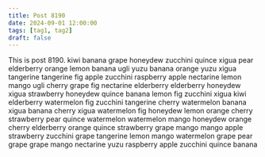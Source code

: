 ```yaml
---
title: Post 8190
date: 2024-09-01 12:00:00
tags: [tag1, tag2]
draft: false
---
```

This is post 8190.
kiwi
banana
grape
honeydew
zucchini
quince
xigua
pear
elderberry
orange
lemon
banana
ugli
yuzu
banana
orange
yuzu
xigua
tangerine
tangerine
fig
apple
zucchini
raspberry
apple
nectarine
lemon
mango
ugli
cherry
grape
fig
nectarine
elderberry
elderberry
honeydew
xigua
strawberry
honeydew
quince
banana
lemon
fig
zucchini
xigua
kiwi
elderberry
watermelon
fig
zucchini
tangerine
cherry
watermelon
banana
xigua
banana
cherry
xigua
watermelon
fig
honeydew
lemon
orange
cherry
strawberry
pear
quince
watermelon
watermelon
mango
honeydew
orange
cherry
elderberry
orange
quince
strawberry
grape
mango
mango
apple
strawberry
zucchini
grape
tangerine
lemon
mango
watermelon
grape
pear
grape
grape
mango
nectarine
yuzu
raspberry
apple
zucchini
quince
banana
